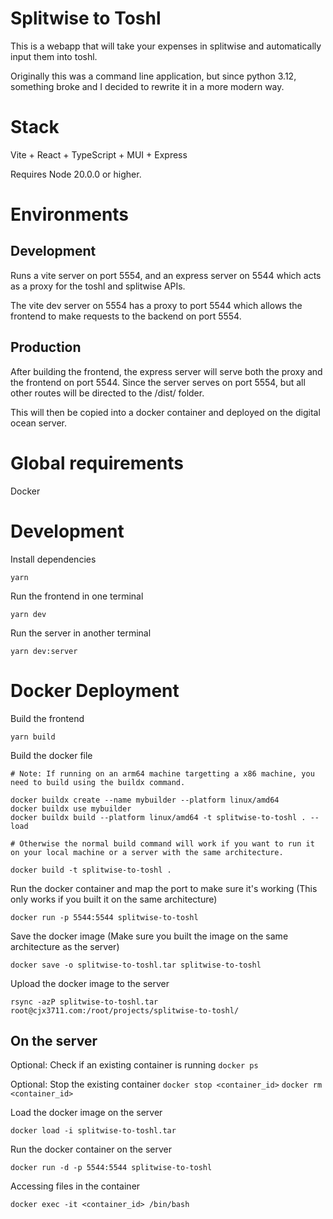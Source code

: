 # Splitwise to Toshl

This is a webapp that will take your expenses in splitwise and automatically input them into toshl.

Originally this was a command line application, but since python 3.12, something broke and I decided to rewrite it in a more modern way.

# Stack

Vite + React + TypeScript + MUI + Express

Requires Node 20.0.0 or higher.

# Environments

## Development

Runs a vite server on port 5554, and an express server on 5544 which acts as a proxy for the toshl and splitwise APIs.

The vite dev server on 5554 has a proxy to port 5544 which allows the frontend to make requests to the backend on port 5554.

## Production

After building the frontend, the express server will serve both the proxy and the frontend on port 5544. Since the server serves on port 5554, but all other routes will be directed to the /dist/ folder.

This will then be copied into a docker container and deployed on the digital ocean server.

# Global requirements

Docker

# Development

Install dependencies

```
yarn
```

Run the frontend in one terminal

```
yarn dev
```

Run the server in another terminal

```
yarn dev:server
```

# Docker Deployment

Build the frontend

`yarn build`

Build the docker file

```
# Note: If running on an arm64 machine targetting a x86 machine, you need to build using the buildx command.

docker buildx create --name mybuilder --platform linux/amd64
docker buildx use mybuilder
docker buildx build --platform linux/amd64 -t splitwise-to-toshl . --load

# Otherwise the normal build command will work if you want to run it on your local machine or a server with the same architecture.

docker build -t splitwise-to-toshl .
```

Run the docker container and map the port to make sure it's working
(This only works if you built it on the same architecture)

`docker run -p 5544:5544 splitwise-to-toshl`

Save the docker image
(Make sure you built the image on the same architecture as the server)

`docker save -o splitwise-to-toshl.tar splitwise-to-toshl`

Upload the docker image to the server

`rsync -azP splitwise-to-toshl.tar root@cjx3711.com:/root/projects/splitwise-to-toshl/`

## On the server

Optional: Check if an existing container is running
`docker ps`

Optional: Stop the existing container
`docker stop <container_id>`
`docker rm <container_id>`

Load the docker image on the server

`docker load -i splitwise-to-toshl.tar`

Run the docker container on the server

`docker run -d -p 5544:5544 splitwise-to-toshl`

Accessing files in the container

`docker exec -it <container_id> /bin/bash`
